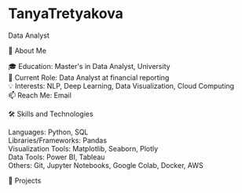 # TanyaTretyakova
Data Analyst

🌟 About Me

🎓 Education: Master's in Data Analyst, University  
🏢 Current Role: Data Analyst at financial reporting  
💡 Interests: NLP, Deep Learning, Data Visualization, Cloud Computing  
📫 Reach Me: Email  

🛠️ Skills and Technologies  

Languages: Python, SQL  
Libraries/Frameworks: Pandas  
Visualization Tools: Matplotlib, Seaborn, Plotly  
Data Tools: Power BI, Tableau  
Others: Git, Jupyter Notebooks, Google Colab, Docker, AWS  

🚀 Projects  

